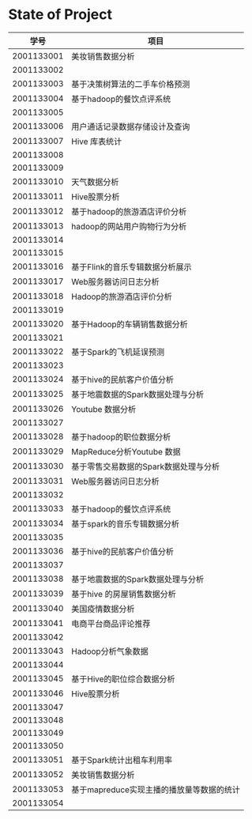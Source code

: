 # State of Project



| 学号       | 项目                           |
| ---------- | ------------------------------ |
| 2001133001 | 美妆销售数据分析 |
| 2001133002 |                                |
| 2001133003 | 基于决策树算法的二手车价格预测 |
| 2001133004 | 基于hadoop的餐饮点评系统       |
| 2001133005 |                                |
| 2001133006 | 用户通话记录数据存储设计及查询 |
| 2001133007 | Hive 库表统计 |
| 2001133008 |                                |
| 2001133009 |                                |
| 2001133010 | 天气数据分析                               |
| 2001133011 | Hive股票分析                   |
| 2001133012 | 基于hadoop的旅游酒店评价分析 |
| 2001133013 | hadoop的网站用户购物行为分析 |
| 2001133014 |                                |
| 2001133015 |                                |
| 2001133016 | 基于Flink的音乐专辑数据分析展示 |
| 2001133017 | Web服务器访问日志分析          |
| 2001133018 | Hadoop的旅游酒店评价分析       |
| 2001133019 |                                |
| 2001133020 | 基于Hadoop的车辆销售数据分析 |
| 2001133021 |                                |
| 2001133022 | 基于Spark的飞机延误预测        |
| 2001133023 |                                |
| 2001133024 | 基于hive的民航客户价值分析 |
| 2001133025 | 基于地震数据的Spark数据处理与分析 |
| 2001133026 | Youtube 数据分析 |
| 2001133027 |                                |
| 2001133028 | 基于hadoop的职位数据分析 |
| 2001133029 | MapReduce分析Youtube 数据 |
| 2001133030 | 基于零售交易数据的Spark数据处理与分析 |
| 2001133031 | Web服务器访问日志分析          |
| 2001133032 |                                |
| 2001133033 | 基于hadoop的餐饮点评系统       |
| 2001133034 | 基于spark的音乐专辑数据分析 |
| 2001133035 |                                |
| 2001133036 | 基于hive的民航客户价值分析 |
| 2001133037 |                                |
| 2001133038 | 基于地震数据的Spark数据处理与分析 |
| 2001133039 | 基于hive 的房屋销售数据分析 |
| 2001133040 | 美国疫情数据分析 |
| 2001133041 | 电商平台商品评论推荐           |
| 2001133042 |                                |
| 2001133043 | Hadoop分析气象数据             |
| 2001133044 |                                |
| 2001133045 | 基于Hive的职位综合数据分析     |
| 2001133046 | Hive股票分析                   |
| 2001133047 |                                |
| 2001133048 |                                |
| 2001133049 |                                |
| 2001133050 |                                |
| 2001133051 | 基于Spark统计出租车利用率      |
| 2001133052 | 美妆销售数据分析 |
| 2001133053 | 基于mapreduce实现主播的播放量等数据的统计 |
| 2001133054 |                                |

